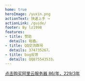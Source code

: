 ```yaml
---
home: true
heroImage: /yuxin.png
actionText: 快速上手 →
actionLink: /guide/
footer: By lz1998
features:
- title: 赞助
  details: 裕鑫。
- title: QQ交流群号
  details: 374735267。
- title: bug反馈
  details: QQ875543533。
---
```


[点击购买阿里云服务器 86/年，229/3年](https://www.aliyun.com/1111/2019/group-buying-share?ptCode=0395E9D1DB0BA57EA470A9338AF85AFB647C88CF896EF535&userCode=a6mqitia&share_source=copy_link)
